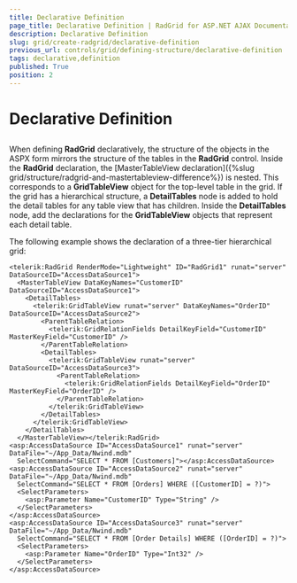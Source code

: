 ```yaml
---
title: Declarative Definition
page_title: Declarative Definition | RadGrid for ASP.NET AJAX Documentation
description: Declarative Definition
slug: grid/create-radgrid/declarative-definition
previous_url: controls/grid/defining-structure/declarative-definition
tags: declarative,definition
published: True
position: 2
---
```


# Declarative Definition



## 

When defining **RadGrid** declaratively, the structure of the objects in the ASPX form mirrors the structure of the tables in the **RadGrid** control. Inside the **RadGrid** declaration, the [MasterTableView declaration]({%slug grid/structure/radgrid-and-mastertableview-difference%}) is nested. This corresponds to a **GridTableView** object for the top-level table in the grid. If the grid has a hierarchical structure, a **DetailTables** node is added to hold the detail tables for any table view that has children. Inside the **DetailTables** node, add the declarations for the **GridTableView** objects that represent each detail table.

The following example shows the declaration of a three-tier hierarchical grid:

````ASP.NET
<telerik:RadGrid RenderMode="Lightweight" ID="RadGrid1" runat="server" DataSourceID="AccessDataSource1">
  <MasterTableView DataKeyNames="CustomerID" DataSourceID="AccessDataSource1">
    <DetailTables>
      <telerik:GridTableView runat="server" DataKeyNames="OrderID" DataSourceID="AccessDataSource2">
        <ParentTableRelation>
          <telerik:GridRelationFields DetailKeyField="CustomerID" MasterKeyField="CustomerID" />
        </ParentTableRelation>
        <DetailTables>
          <telerik:GridTableView runat="server" DataSourceID="AccessDataSource3">
            <ParentTableRelation>
              <telerik:GridRelationFields DetailKeyField="OrderID" MasterKeyField="OrderID" />
            </ParentTableRelation>
          </telerik:GridTableView>
        </DetailTables>
      </telerik:GridTableView>
    </DetailTables>
  </MasterTableView></telerik:RadGrid>
<asp:AccessDataSource ID="AccessDataSource1" runat="server" DataFile="~/App_Data/Nwind.mdb"
  SelectCommand="SELECT * FROM [Customers]"></asp:AccessDataSource>
<asp:AccessDataSource ID="AccessDataSource2" runat="server" DataFile="~/App_Data/Nwind.mdb"
  SelectCommand="SELECT * FROM [Orders] WHERE ([CustomerID] = ?)">
  <SelectParameters>
    <asp:Parameter Name="CustomerID" Type="String" />
  </SelectParameters>
</asp:AccessDataSource>
<asp:AccessDataSource ID="AccessDataSource3" runat="server" DataFile="~/App_Data/Nwind.mdb"
  SelectCommand="SELECT * FROM [Order Details] WHERE ([OrderID] = ?)">
  <SelectParameters>
    <asp:Parameter Name="OrderID" Type="Int32" />
  </SelectParameters>
</asp:AccessDataSource>
````


